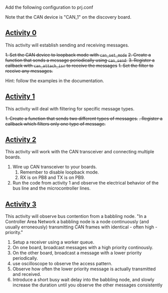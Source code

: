 Add the following configuration to prj.conf

Note that the CAN device is "CAN_1" on the discovery board.

## [Activity 0](https://github.com/uofu-emb/rtos/tree/main/labs/7.networking#activity-0)

This activity will establish sending and receiving messages.

~~1. Set the CAN device to loopback mode with `can_set_mode`~~
~~2. Create a function that sends a message periodically using `can_send`.~~
~~3. Register a callback with `can_attach_isr` to receive the messages~~
    ~~1. Set the filter to receive any messages.~~

Hint: follow the examples in the documentation.

## [Activity 1](https://github.com/uofu-emb/rtos/tree/main/labs/7.networking#activity-1)

This activity will deal with filtering for specific message types.

~~1. Create a function that sends two different types of messages.~~
~~. Register a callback which filters only one type of message.~~

## [Activity 2](https://github.com/uofu-emb/rtos/tree/main/labs/7.networking#activity-2)

This activity will work with the CAN transceiver and connecting multiple boards.

1. Wire up CAN transceiver to your boards.
    1. Remember to disable loopback mode.
    2. RX is on PB8 and TX is on PB9.
2. Run the code from activity 1 and observe the electrical behavior of the bus line and the microcontroller lines.

## [Activity 3](https://github.com/uofu-emb/rtos/tree/main/labs/7.networking#activity-3)

This activity will observe bus contention from a babbling node. "In a Controller Area Network a babbling node is a node continuously (and usually erroneously) transmitting CAN frames with identical - often high - priority."

1. Setup a receiver using a worker queue.
2. On one board, broadcast messages with a high priority continously.
3. On the other board, broadcast a message with a lower priority periodically.
4. use oscilloscope to observe the access pattern.
5. Observe how often the lower priority message is actually transmitted and received.
6. Introduce a short busy wait delay into the babbling node, and slowly increase the duration until you observe the other messages consistently

